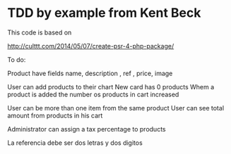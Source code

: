 TDD by example from Kent Beck
==============

This code is based on

http://culttt.com/2014/05/07/create-psr-4-php-package/

To do:

Product have fields name, description , ref , price, image


User can add products to their chart
  New card has 0 products
  Whem a product is added the number os products in cart increased

User can be more than one item from the same product
User can see total amount from products in his cart

Administrator can assign a tax percentage to products


La referencia debe ser dos letras y dos digitos


